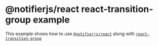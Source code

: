 # @notifierjs/react react-transition-group example

This example shows how to use [`@notifierjs/react`](../../packages/react) along with
[`react-transition-group`](https://github.com/reactjs/react-transition-group)
